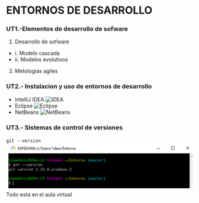 # ENTORNOS DE DESARROLLO


### UT1.-Elementos de desarrollo de sofware

1. Desarrollo de sofware
-  i. Modelo cascada
- ii. Modelos evolutivos
2. Metologias agiles

### UT2.- Instalacion y uso de entornos de desarrollo

- IntelliJ IDEA <img src="IDEA.PNG" alt="IDEA" width="500"/>
- Eclipse <img src="eclipse.PNG" alt="Eclipse" width="500"/>
- NetBeans <img src="netbeans.PNG" alt="NetBeans" width="500"/>

### UT3.- Sistemas de control de versiones

<code>git --version</code>
<img src="img/imagen1.PNG" alt="IMAGEN"/>
Todo esta en el aula virtual
